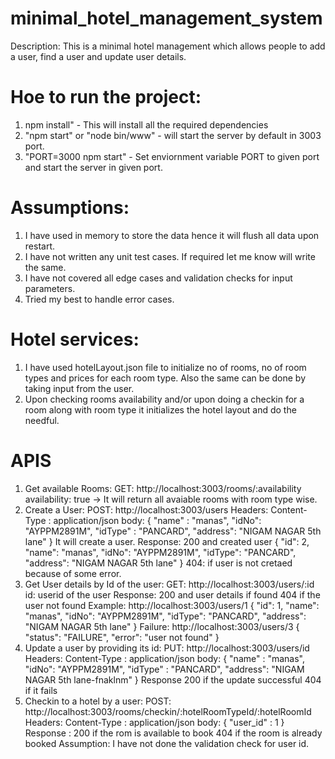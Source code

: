 # minimal_hotel_management_system

Description: This is a minimal hotel management which allows people to add a user, find a user and update user details.

# Hoe to run the project:
1. npm install" - This will install all the required dependencies
2. "npm start" or "node bin/www" - will start the server by default in 3003 port.
3. "PORT=3000 npm start" - Set enviornment variable PORT to given port and start the server in given port.
# Assumptions:
1. I have used in memory to store the data hence it will flush all data upon restart.
2. I have not written any unit test cases. If required let me know will write the same.
3. I have not covered all edge cases and validation checks for input parameters.
4. Tried my best to handle error cases.
# Hotel services:
1. I have used hotelLayout.json file to initialize no of rooms, no of room types and prices for each room type. Also the same can be done by taking input from the user.
2. Upon checking rooms availability and/or upon doing a checkin for a room along with room type it initializes the hotel layout and do the needful.

# APIS
1. Get available Rooms: GET: http://localhost:3003/rooms/:availability
availability: true -> It will return all avaiable rooms with room type wise.
2. Create a User: POST: http://localhost:3003/users
Headers: 
Content-Type : application/json
body: {
	"name" : "manas",
	"idNo": "AYPPM2891M",
	"idType" : "PANCARD",
	"address": "NIGAM NAGAR 5th lane"
}
It will create a user.
Response: 200 and created user
{
    "id": 2,
    "name": "manas",
    "idNo": "AYPPM2891M",
    "idType": "PANCARD",
    "address": "NIGAM NAGAR 5th lane"
}
404: if user is not cretaed because of some error.
3. Get User details by Id of the user: GET: http://localhost:3003/users/:id
id: userid of the user
Response:
200 and user details if found
404 if the user not found
Example:
http://localhost:3003/users/1
{
    "id": 1,
    "name": "manas",
    "idNo": "AYPPM2891M",
    "idType": "PANCARD",
    "address": "NIGAM NAGAR 5th lane"
}
Failure:
http://localhost:3003/users/3
{
    "status": "FAILURE",
    "error": "user not found"
}
4. Update a user by providing its id: PUT: http://localhost:3003/users/id
Headers: 
Content-Type : application/json
body: {
	"name" : "manas",
	"idNo": "AYPPM2891M",
	"idType" : "PANCARD",
	"address": "NIGAM NAGAR 5th lane-fnaklnm"
}
Response 200 if the update successful
404 if it fails
5. Checkin to a hotel by a user: POST: http://localhost:3003/rooms/checkin/:hotelRoomTypeId/:hotelRoomId
Headers: 
Content-Type : application/json
body: {
	"user_id" : 1
}
Response :
200 if the rom is available to book
404 if the room is already booked
Assumption:
I have not done the validation check for user id.